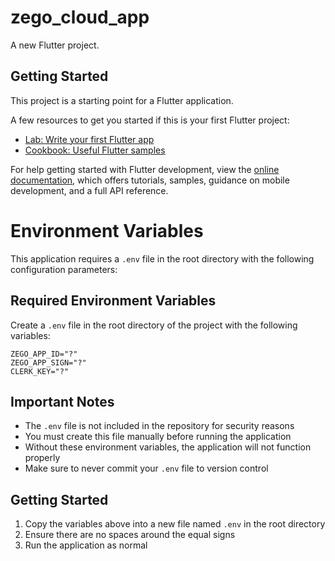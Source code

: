 # zego_cloud_app

A new Flutter project.

## Getting Started

This project is a starting point for a Flutter application.

A few resources to get you started if this is your first Flutter project:

- [Lab: Write your first Flutter app](https://docs.flutter.dev/get-started/codelab)
- [Cookbook: Useful Flutter samples](https://docs.flutter.dev/cookbook)

For help getting started with Flutter development, view the
[online documentation](https://docs.flutter.dev/), which offers tutorials,
samples, guidance on mobile development, and a full API reference.

# Environment Variables

This application requires a `.env` file in the root directory with the following configuration parameters:

## Required Environment Variables

Create a `.env` file in the root directory of the project with the following variables:

```
ZEGO_APP_ID="?"
ZEGO_APP_SIGN="?"
CLERK_KEY="?"
```

## Important Notes

- The `.env` file is not included in the repository for security reasons
- You must create this file manually before running the application
- Without these environment variables, the application will not function properly
- Make sure to never commit your `.env` file to version control

## Getting Started

1. Copy the variables above into a new file named `.env` in the root directory
2. Ensure there are no spaces around the equal signs
3. Run the application as normal